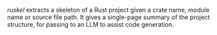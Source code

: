 

*ruskel* extracts a skeleton of a Rust project given a crate name, module name
or source file path. It gives a single-page summary of the project structure,
 for passing to an LLM to assist code generation.
